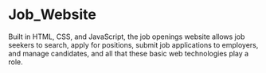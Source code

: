 # Job_Website
Built in HTML, CSS, and JavaScript, the job openings website allows job seekers to search, apply for positions, submit job applications to employers, and manage candidates, and all that these basic web technologies play a role.
